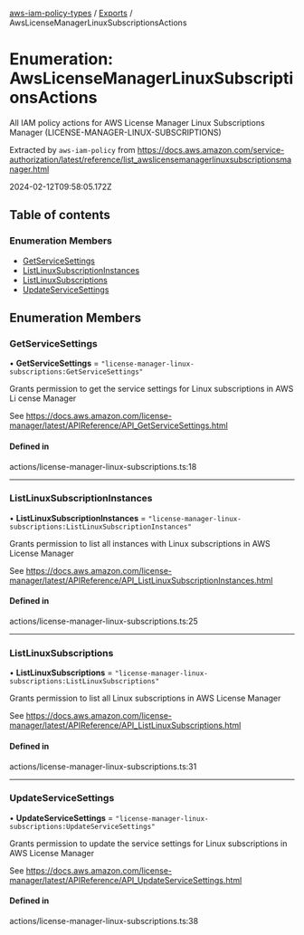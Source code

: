 [aws-iam-policy-types](../README.md) / [Exports](../modules.md) / AwsLicenseManagerLinuxSubscriptionsActions

# Enumeration: AwsLicenseManagerLinuxSubscriptionsActions

All IAM policy actions for AWS License Manager Linux Subscriptions Manager (LICENSE-MANAGER-LINUX-SUBSCRIPTIONS)

Extracted by `aws-iam-policy` from
https://docs.aws.amazon.com/service-authorization/latest/reference/list_awslicensemanagerlinuxsubscriptionsmanager.html

2024-02-12T09:58:05.172Z

## Table of contents

### Enumeration Members

- [GetServiceSettings](AwsLicenseManagerLinuxSubscriptionsActions.md#getservicesettings)
- [ListLinuxSubscriptionInstances](AwsLicenseManagerLinuxSubscriptionsActions.md#listlinuxsubscriptioninstances)
- [ListLinuxSubscriptions](AwsLicenseManagerLinuxSubscriptionsActions.md#listlinuxsubscriptions)
- [UpdateServiceSettings](AwsLicenseManagerLinuxSubscriptionsActions.md#updateservicesettings)

## Enumeration Members

### GetServiceSettings

• **GetServiceSettings** = ``"license-manager-linux-subscriptions:GetServiceSettings"``

Grants permission to get the service settings for Linux subscriptions in AWS Li
cense Manager

See https://docs.aws.amazon.com/license-manager/latest/APIReference/API_GetServiceSettings.html

#### Defined in

actions/license-manager-linux-subscriptions.ts:18

___

### ListLinuxSubscriptionInstances

• **ListLinuxSubscriptionInstances** = ``"license-manager-linux-subscriptions:ListLinuxSubscriptionInstances"``

Grants permission to list all instances with Linux subscriptions in AWS License
Manager

See https://docs.aws.amazon.com/license-manager/latest/APIReference/API_ListLinuxSubscriptionInstances.html

#### Defined in

actions/license-manager-linux-subscriptions.ts:25

___

### ListLinuxSubscriptions

• **ListLinuxSubscriptions** = ``"license-manager-linux-subscriptions:ListLinuxSubscriptions"``

Grants permission to list all Linux subscriptions in AWS License Manager

See https://docs.aws.amazon.com/license-manager/latest/APIReference/API_ListLinuxSubscriptions.html

#### Defined in

actions/license-manager-linux-subscriptions.ts:31

___

### UpdateServiceSettings

• **UpdateServiceSettings** = ``"license-manager-linux-subscriptions:UpdateServiceSettings"``

Grants permission to update the service settings for Linux subscriptions in AWS
License Manager

See https://docs.aws.amazon.com/license-manager/latest/APIReference/API_UpdateServiceSettings.html

#### Defined in

actions/license-manager-linux-subscriptions.ts:38
